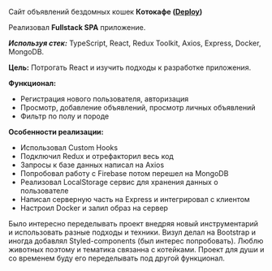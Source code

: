 Сайт объявлений бездомных кошек **Котокафе ([Deploy](http://193.233.233.150/))**

Реализовал **Fullstack SPA** приложение.

***Используя стек:*** TypeScript, React, Redux Toolkit, Axios, Express, Docker, MongoDB.

**Цель:** Потрогать React и изучить подходы к разработке приложения.

**Функционал:** 
* Регистрация нового пользователя, авторизация
* Просмотр, добавление объявлений, просмотр личных объявлений
* Фильтр по полу и породе

**Особенности реализации:** 
* Использовал Custom Hooks
* Подключил Redux и отрефакторил весь код
* Запросы к базе данных написал на Axios
* Попробовал работу с Firebase потом перешел на MongoDB
* Реализовал LocalStorage сервис для хранения данных о пользователе
* Написал серверную часть на Express и интегрировал с клиентом
* Настроил Docker и залил образ на сервер

Было интересно переделывать проект внедряя новый инструментарий и использовать разные подходы и техники. Визул делал на Bootstrap и иногда добавлял Styled-components (был интерес попробовать). 
Люблю животных поэтому и тематика связанна с котейками. Проект для души и со временем буду его переделывать под другой функционал.
